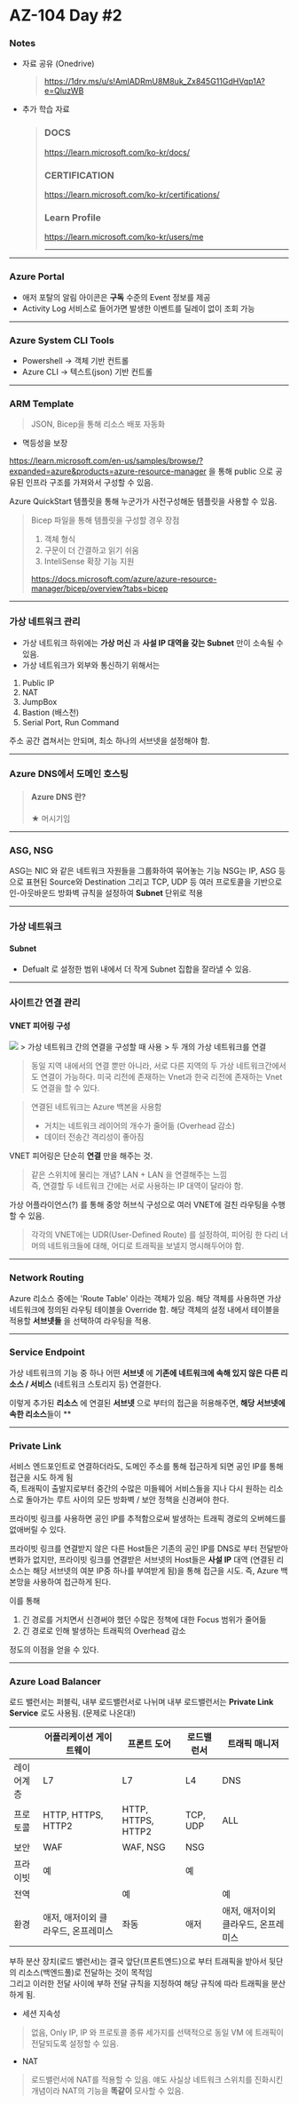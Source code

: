 AZ-104 Day #2
===================

### Notes
- 자료 공유 (Onedrive)
    > https://1drv.ms/u/s!AmlADRmU8M8uk_Zx845G11GdHVqp1A?e=QluzWB

- 추가 학습 자료

    > ### DOCS
    > https://learn.microsoft.com/ko-kr/docs/
    > ### CERTIFICATION
    > https://learn.microsoft.com/ko-kr/certifications/
    > ### Learn Profile
    > https://learn.microsoft.com/ko-kr/users/me<hr>

---
### Azure Portal
* 애저 포탈의 알림 아이콘은 **구독** 수준의 Event 정보를 제공
* Activity Log 서비스로 들어가면 발생한 이벤트를 딜레이 없이 조회 가능

---
### Azure System CLI Tools

* Powershell -> 객체 기반 컨트롤
* Azure CLI -> 텍스트(json) 기반 컨트롤

---
### ARM Template
> JSON, Bicep을 통해 리소스 배포 자동화
* 멱등성을 보장

https://learn.microsoft.com/en-us/samples/browse/?expanded=azure&products=azure-resource-manager 을 통해 public 으로 공유된 인프라 구조를 가져와서 구성할 수 있음.

Azure QuickStart 템플릿을 통해 누군가가 사전구성해둔 템플릿을 사용할 수 있음.

> Bicep 파일을 통해 템플릿을 구성할 경우 장점
> 1. 객체 형식
> 2. 구문이 더 간결하고 읽기 쉬움
> 3. InteliSense 확장 기능 지원
>   
> https://docs.microsoft.com/azure/azure-resource-manager/bicep/overview?tabs=bicep

---
### 가상 네트워크 관리
* 가상 네트워크 하위에는 **가상 머신** 과 **사설 IP 대역을 갖는 Subnet** 만이 소속될 수 있음.
* 가상 네트워크가 외부와 통신하기 위해서는
1. Public IP
2. NAT
3. JumpBox
4. Bastion (배스천)
5. Serial Port, Run Command

주소 공간 겹쳐서는 안되며, 최소 하나의 서브넷을 설정해야 함.

---
### Azure DNS에서 도메인 호스팅
> #### Azure DNS 란?   
> ★ 머시기임

---
### ASG, NSG
ASG는  NIC 와 같은 네트워크 자원들을 그룹화하여 묶어놓는 기능
NSG는 IP, ASG 등으로 표현된 Source와 Destination 그리고 TCP, UDP 등 여러 프로토콜을
기반으로 인-아웃바운드 방화벽 규칙을 설정하여 **Subnet** 단위로 적용

---
### 가상 네트워크

#### Subnet
- Defualt 로 설정한 범위 내에서 더 작게 Subnet 집합을 잘라낼 수 있음.

---
### 사이트간 연결 관리

#### VNET 피어링 구성
<img src='./Images/network.png' />
> 가상 네트워크 간의 연결을 구성할 때 사용   
> 두 개의 가상 네트워크를 연결

> 동일 지역 내에서의 연결 뿐만 아니라, 서로 다른 지역의 두 가상 네트워크간에서도 연결이 가능하다.
> 미국 리전에 존재하는 Vnet과 한국 리전에 존재하는 Vnet도 연결을 할 수 있다.

> 연결된 네트워크는 Azure 백본을 사용함
> * 거치는 네트워크 레이어의 개수가 줄어듦 (Overhead 감소)
> * 데이터 전송간 격리성이 좋아짐

VNET 피어링은 단순히 **연결** 만을 해주는 것.
> 같은 스위치에 물리는 개념? LAN + LAN 을 연결해주는 느낌   
> 즉, 연결할 두 네트워크 간에는 서로 사용하는 IP 대역이 달라야 함.

가상 어플라이언스(?) 를 통해 중앙 허브식 구성으로 여러 VNET에 걸친 라우팅을 수행할 수 있음.

> 각각의 VNET에는 UDR(User-Defined Route) 를 설정하여, 피어링 한 다리 너머의 네트워크들에 대해, 어디로 트래픽을 보낼지 명시해두어야 함.

---
### Network Routing
Azure 리소스 중에는 'Route Table' 이라는 객체가 있음.
해당 객체를 사용하면 가상 네트워크에 정의된 라우팅 테이블을 Override 함.
해당 객체의 설정 내에서 테이블을 적용할 **서브넷들** 을 선택하여 라우팅을 적용.

---
### Service Endpoint
가상 네트워크의 기능 중 하나
어떤 **서브넷** 에 **기존에 네트워크에 속해 있지 않은 다른 리소스 / 서비스** (네트워크 스토리지 등) 연결한다.

이렇게 추가된 **리소스** 에 연결된 **서브넷** 으로 부터의 접근을 허용해주면, **해당 서브넷에 속한 리소스**들이 **

---
### Private Link
서비스 엔드포인트로 연결하더라도, 도메인 주소를 통해 접근하게 되면 공인 IP를 통해 접근을 시도 하게 됨   
즉, 트래픽이 출발지로부터 중간의 수많은 미들웨어 서비스들을 지나 다시 원하는 리소스로 돌아가는 루트 사이의 모든 방화벽 / 보안 정책을 신경써야 한다.   

프라이빗 링크를 사용하면 공인 IP를 추적함으로써 발생하는 트래픽 경로의 오버헤드를 없애버릴 수 있다.   

프라이빗 링크를 연결받지 않은 다른 Host들은 기존의 공인 IP를 DNS로 부터 전달받아 변화가 없지만,
프라이빗 링크를 연결받은 서브넷의 Host들은 **사설 IP** 대역 (연결된 리소스는 해당 서브넷의 여분 IP중 하나를 부여받게 됨)을 통해 접근을 시도. 즉, Azure 백본망을 사용하여 접근하게 된다.
   
이를 통해   
1. 긴 경로를 거치면서 신경써야 했던 수많은 정책에 대한 Focus 범위가 줄어듦
2. 긴 경로로 인해 발생하는 트래픽의 Overhead 감소

정도의 이점을 얻을 수 있다.

---
### Azure Load Balancer
로드 밸런서는 퍼블릭, 내부 로드밸런서로 나뉘며 내부 로드밸런서는 **Private Link Service** 로도 사용됨. (문제로 나온대!)


||어플리케이션 게이트웨이|프론트 도어|로드밸런서|트래픽 매니저|
|---|---|---|---|---|
|레이어계층|L7|L7|L4|DNS|
|프로토콜|HTTP, HTTPS, HTTP2| HTTP, HTTPS, HTTP2|TCP, UDP|ALL|
|보안|WAF|WAF, NSG|NSG||
|프라이빗|예||예||
|전역||예||예|
|환경|애저, 애저이외 클라우드, 온프레미스|좌동|애저|애저, 애저이외 클라우드, 온프레미스|

부하 분산 장치(로드 밸런서)는 결국 앞단(프론트엔드)으로 부터 트래픽을 받아서 뒷단의 리소스(백엔드풀)로 전달하는 것이 목적임   
그리고 이러한 전달 사이에 부하 전달 규칙을 지정하여 해당 규칙에 따라 트래픽을 분산하게 됨.

* 세션 지속성
> 없음, Only IP, IP 와 프로토콜 종류 세가지를 선택적으로 동일 VM 에 트래픽이 전달되도록 설정할 수 있음.

* NAT
> 로드밸런서에 NAT를 적용할 수 있음.
> 얘도 사실상 네트워크 스위치를 진화시킨 개념이라 NAT의 기능을 **똑같이** 모사할 수 있음.